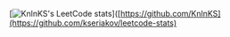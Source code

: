 [![KnlnKS's LeetCode stats](https://leetcode-stats-six.vercel.app/?username=infohakhak&theme=dark)]([https://github.com/KnlnKS](https://github.com/kseriakov/leetcode-stats)
